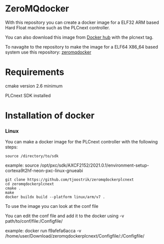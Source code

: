 # ZeroMQdocker
With this repository you can create a docker image for a ELF32 ARM based Hard Float machine such as the PLCnext controller.

You can also download this image from [Docker hub](https://hub.docker.com/r/docker/zeromqarm) with the plcnext tag.

To navagite to the repository to make the image for a ELF64 X86_64 based system use this repository: [zeromqdocker](https://github.com/tjoostrik/zeromqdocker)

# Requirements
cmake version 2.6 minimum

PLCnext SDK installed

# Installation of docker
### Linux
You can make a docker image for the PLCnext controller with the following steps:
```
source /directory/to/sdk
```
example: source /opt/pxc/sdk/AXCF2152/2021.0.1/environment-setup-cortexa9t2hf-neon-pxc-linux-gnueabi
```
git clone https://github.com/tjoostrik/zeromqdockerplcnext
cd zeromqdockerplcnext
cmake .
make
docker buildx build --platform linux/arm/v7 .
```
To use the image you can look at the conf file

You can edit the conf file and add it to the docker using -v path/to/conf/file:/Configfile/

example: docker run f9afefa6acca -v /home/user/Download/zeromqdockerplcnext/Configfile/:/Configfile/
